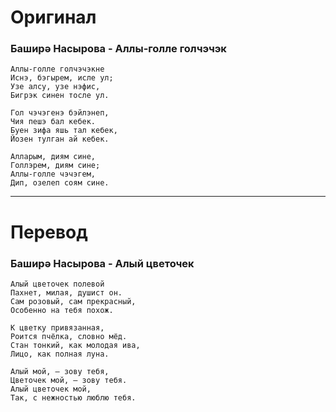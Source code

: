 # Оригинал

### Баширә Насырова - Аллы-голле голчэчэк

```
Аллы-голле голчэчэкне
Иснэ, бэгырем, исле ул;
Узе алсу, узе нэфис,
Бигрэк синен тосле ул.

Гол чэчэгенэ бэйлэнеп,
Чия пешэ бал кебек.
Буен зифа яшь тал кебек,
Йозен тулган ай кебек.

Алларым, диям сине,
Голлэрем, диям сине;
Аллы-голле чэчэгем,
Дип, озелеп соям сине.
```

------

# Перевод

### Баширә Насырова - Алый цветочек

```
Алый цветочек полевой
Пахнет, милая, душист он.
Сам розовый, сам прекрасный,
Особенно на тебя похож.

К цветку привязанная,
Роится пчёлка, словно мёд.
Стан тонкий, как молодая ива,
Лицо, как полная луна.

Алый мой, — зову тебя,
Цветочек мой, — зову тебя.
Алый цветочек мой,
Так, с нежностью люблю тебя.
```